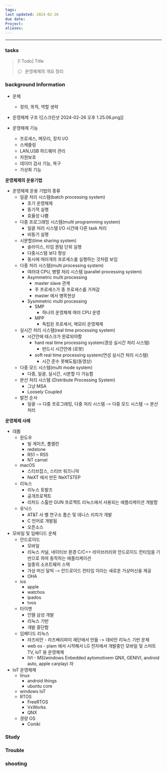 ```yaml
---
tags: 
last updated: 2024-02-26
due date: 
Project: 
aliases:
---
```

--- 
### tasks

> [! Todo] Title
> - [ ] 운영체제의 개요 정리
>

### background Information

- 운체
	- 정의, 목적, 역할 생략
- 운영체제 구조
	![[스크린샷 2024-02-26 오후 1.25.06.png]]

- 운영체제 기능
	- 프로세스, 메모리, 장치 I/O
	- 스케줄링
	- LAN,USB 하드웨어 관리
	- 자원보호
	- 데이터 검사 기능, 복구
	- 가상화 기능
	
**운영체제의 운용기법**
- 운영체제 운용 기법의 종류
	- 일괄 처리 시스템(batch processing system)
		- 초기 운영체제
		- 동기적 실행
		- 효율성 나쁨
	- 다중 프로그래밍 시스템(multi programming system)
		- 일괄 처리 시스템 I/O 시간에 다른 task 처리
		- 비동기 실행
	- 시분할(time sharing system)
		- 슬라이스, 타임 퀀텀 단위 실행 
		- 다중시스템 보다 향상
		- 동시에 여러개의 프로세스를 실행하는 것처럼 보임
	- 다중 처리 시스템(multi processing system)
		- 여러대 CPU, 병렬 처리 시스템 (parallel processing system)
		- Asymmetric multi processing 
			- master slave 관계
			- 주 프로세스가 종 프로세스를 가져감
			- master 에서 병목현상
		- Sysmmetric multi processing 
			- SMP
				- 하나의 운영체제 여러 CPU 운영
			- MPP
				- 독립된 프로세서, 메모리 운영체제
	- 실시간 처리 시스템(real time processing system)
		- 시간안에 테스크가 완료되야함
			- hard real time processing system(경성 실시간 처리 시스템)
				- 반드시 시간안에 (로봇)
			- soft real time processing system(연성 실시간 처리 시스템)
				- 시간 준수 못해도됨(동영상)
	- 다중 모드 시스템(multi mode system)
		- 다중, 일괄, 실시간, 시분할 다 가능함
	- 분산 처리 시스템 (Distribute Processing System)
		- 그냥 MSA
		- Loosely Coupled
	- 발전 순서 
		- 일괄 -> 다중 프로그래밍, 다중 처리 시스템 -> 다중 모드 시스템 -> 분산처리
		
	
**운영체제 사례**
- 데톱
	- 윈도우
		- 빌 게이츠, 폴엘런
		- redstone
		- RS1 ~ RS5
		- NT carnel
	- macOS
		- 스티브잡스, 스티브 워즈니악
		- NeXT 에서 만든 NeXTSTEP
	- 리눅스
		- 리누스 토발즈
		- 공개프로젝트
		- 리차드 스톨만 GUN 프로젝트 리눅스에서 사용되는 에플리케이션 개발함
	- 유닉스
		- AT&T 사 벨 연구소 톰슨 및 데니스 리치가 개발
		- C 언어로 개발됨
		- 오픈소스
- 모바일 및 임베디드 운체
	- 안드로이드
		- 모바일
		- 리눅스 커널, 네이티브 환경 C/C++ 라이브러리와 안드로이드 런타임을 기반으로 하여 동작하는 에플리케이션
		- 일종의 소프트웨어 스택
		- 가상 머신 달빅 -> 안드로이드 런타임 이라는 새로운 가상머신을 제공
		- OHA
	- ios
		- apple
		- watchos
		- ipados
		- tvos
	- 타이젠
		- 인텔 삼성 개발
		- 리눅스 기반
		- 개발 중단함
	- 임베디드 리눅스 
		- 라즈비안 - 라즈베리파이 재단에서 만듦 -> 데비안 리눅스 기반 운체 
		- web os - plam 에서 시작해서 LG 전자에서 개발중인 모바일 및 스마트 TV, IoT 용 운영체제
		- IVI - MS(windows Enbedded aytomotivem QNX, GENIVI, android auto, apple carplay) 차
- IoT 운영체제
	- linux
		- android things
		- ubuntu core
	- windows IoT
	- RTOS
		- FreeRTOS
		- VxWorks
		- QNX
	- 경량 OS
		- Coniki
		





### Study



### Trouble





### shooting
